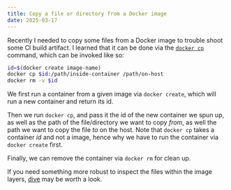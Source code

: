 ```yaml
---
title: Copy a file or directory from a Docker image
date: 2025-03-17
---
```


Recently I needed to copy some files from a Docker image to trouble shoot some
CI build artifact. I learned that it can be done via the
[`docker cp`](https://docs.docker.com/reference/cli/docker/container/cp/)
command, which can be invoked like so:

```sh
id=$(docker create image-name)
docker cp $id:/path/inside-container /path/on-host
docker rm -v $id
```

We first run a container from a given image via `docker create`, which will run
a new container and return its id.

Then we run `docker cp`, and pass it the id of the new container we spun up, as
well as the path of the file/directory we want to copy _from_, as well the path
we want to copy the file _to_ on the host. Note that `docker cp` takes a
container _id_ and not a image, hence why we have to run the container via
`docker create` first.

Finally, we can remove the container via `docker rm` for clean up.

If you need something more robust to inspect the files within the image layers,
[dive](https://github.com/wagoodman/dive) may be worth a look.
